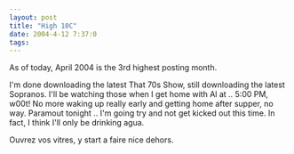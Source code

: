 ```yaml
---
layout: post
title: "High 10C"
date: 2004-4-12 7:37:0
tags: 
---
```


As of today, April 2004 is the 3rd highest posting month.

I'm done downloading the latest That 70s Show, still downloading the latest Sopranos. I'll be watching those when I get home with Al at .. 5:00 PM, w00t! No more waking up really early and getting home after supper, no way. Paramout tonight .. I'm going try and not get kicked out this time. In fact, I think I'll only be drinking agua.

Ouvrez vos vitres, y start a faire nice dehors.

